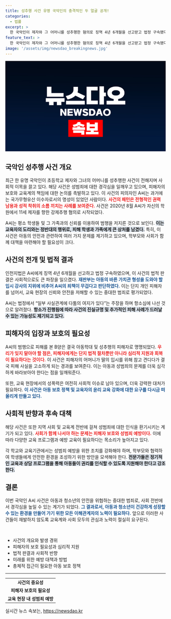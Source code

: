 ```yaml
---
title: 성추행 사건 유명 국악인의 충격적인 두 얼굴 공개!
categories:
  - 법률
excerpt: >
  한 국악인이 제자와 그 어머니를 성추행한 혐의로 징역 4년 6개월을 선고받고 법정 구속됐다. 다수의 끔찍한 발언과 행동이 드러나며 충격을 주고 있다. 클릭하여 자세한 내용을 확인하세요!
feature_text: >
  한 국악인이 제자와 그 어머니를 성추행한 혐의로 징역 4년 6개월을 선고받고 법정 구속됐다. 다수의 끔찍한 발언과 행동이 드러나며 충격을 주고 있다. 클릭하여 자세한 내용을 확인하세요!
image: '/assets/img/newsdao_breakingnews.jpg'
---
```


<p><img src="/assets/img/newsdao_breakingnews.jpg" alt="koreaapp 속보" /></p>

<h2 data-ke-size="size26">국악인 성추행 사건 개요</h2>

<p data-ke-size="size16">최근 한 유명 국악인이 초등학교 제자와 그녀의 어머니를 성추행한 사건이 전해지며 사회적 이목을 끌고 있다. 해당 사건은 성범죄에 대한 경각심을 일깨우고 있으며, 피해자의 보호와 교육계의 책임에 대한 논의를 촉발하고 있다. 이 사건의 피의자인 A씨는 과거에는 국가무형유산 이수자로서의 명성이 있었던 사람이다. <b><span style="color: #ee2323;">사건의 패턴은 전형적인 권력 남용과 성적 착취의 소름 끼치는 사례를 보여준다.</span></b> 사건은 2020년 8월 A씨가 자신의 학원에서 11세 제자를 향한 강제추행 혐의로 시작되었다.</p>

<p data-ke-size="size16">A씨는 평소 학생들 및 그 가족과의 신뢰를 이용하여 범행을 저지른 것으로 보인다. <b><span style="background-color: #21538527;">이는 교육자의 도리와는 정반대의 행위로, 피해 학생과 가족에게 큰 상처를 남겼다.</span></b> 특히, 이 사건은 아동의 안전과 관련하여 여러 가지 문제를 제기하고 있으며, 학부모와 사회가 함께 대책을 마련해야 할 필요성이 크다.</p>

<h2 data-ke-size="size26">사건의 전개 및 법적 결과</h2>

<p data-ke-size="size16">인천지법은 A씨에게 징역 4년 6개월을 선고하고 법정 구속하였으며, 이 사건의 법적 판결은 사회적으로도 큰 파장을 일으켰다. <b><span style="color: #1a5490;">재판부는 아동의 바른 가치관 형성을 도와야 할 입시 강사의 지위에 비추어 A씨의 죄책이 무겁다고 판단하였다.</span></b> 이는 단지 개인 피해자를 넘어서, 교육 현장의 신뢰와 안전을 저해할 수 있는 중대한 범죄로 평가되었다.</p>

<p data-ke-size="size16">A씨는 법정에서 “일부 사실관계에 다툼의 여지가 있다”는 주장을 하며 항소심에 나선 것으로 알려졌다. <b><span style="background-color: #21538527;">항소가 진행됨에 따라 사건의 진실규명 및 추가적인 피해 사례가 드러날 수 있는 가능성도 제기되고 있다.</span></b></p>

<h2 data-ke-size="size26">피해자의 입장과 보호의 필요성</h2>

<p data-ke-size="size16">A씨의 범행으로 피해를 본 B양은 결국 아동학대 및 성추행의 피해자로 명명되었다. <b><span style="color: #ee2323;">우리가 잊지 말아야 할 점은, 피해자에게는 단지 법적 절차뿐만 아니라 심리적 지원과 회복이 필요하다는 것이다.</span></b> 이 사건은 피해자의 어머니가 딸의 입시를 위해 참고 견디다가 결국 피해 사실을 고소하게 되는 경과를 보여준다. 이는 아동과 성범죄의 문제를 더욱 심각하게 바라보아야 한다는 점을 일깨워준다.</p>

<p data-ke-size="size16">또한, 교육 현장에서의 성폭력은 여전히 사회적 이슈로 남아 있으며, 더욱 강력한 대처가 필요하다. <b><span style="color: #1a5490;">이 사건은 아동 보호 정책 및 교육자의 윤리 교육 강화에 대한 요구를 다시금 떠올리게 만들고 있다.</span></b></p>

<h2 data-ke-size="size26">사회적 반향과 후속 대책</h2>

<p data-ke-size="size16">해당 사건은 또한 지역 사회 및 교육계 전반에 걸쳐 성범죄에 대한 인식을 환기시키는 계기가 되고 있다. <b><span style="color: #ee2323;">사회가 함께 나서야 하는 문제는 피해자 보호와 성범죄 예방이다.</span></b> 이에 따라 다양한 교육 프로그램과 예방 교육이 필요하다는 목소리가 높아지고 있다. </p>

<p data-ke-size="size16">각 학교와 교육기관에서는 성범죄 예방을 위한 조치를 강화해야 하며, 학부모와 협력하여 학생들에게 안전한 환경을 조성하기 위한 방안을 모색해야 한다. <b><span style="background-color: #21538527;">전문가들은 정기적인 교육과 상담 프로그램을 통해 아동들이 권리를 인식할 수 있도록 지원해야 한다고 강조한다.</span></b></p>

<h2 data-ke-size="size26">결론</h2>

<p data-ke-size="size16">이번 국악인 A씨 사건은 아동과 청소년의 안전을 위협하는 중대한 범죄로, 사회 전반에서 경각심을 높일 수 있는 계기가 되었다. <b><span style="color: #1a5490;">그 결과로서, 아동과 청소년이 건강하게 성장할 수 있는 환경을 만들어 가기 위한 모든 이해관계자의 노력이 필요하다.</span></b> 앞으로 이러한 사건들이 재발하지 않도록 교육계와 사회 모두의 관심과 노력이 절실히 요구된다.</p>

<p data-ke-size="size16">&nbsp;</p>

<ul>
  <li>사건의 개요와 발생 경위</li>
  <li>피해자의 보호 필요성과 심리적 지원</li>
  <li>법적 판결과 사회적 반향</li>
  <li>미래를 위한 예방 대책과 방법</li>
  <li>총체적 접근이 필요한 아동 보호 정책</li>
</ul>

<hr />

<table>
  <tr>
    <td style="text-align: center; height: 17px;"><b>사건의 중요성</b></td>
  </tr>
  <tr>
    <td style="text-align: center; height: 17px;"><b>피해자 보호의 필요성</b></td>
  </tr>
  <tr>
    <td style="text-align: center; height: 17px;"><b>교육 현장 내 성범죄 예방</b></td>
  </tr>
</table>

<p data-ke-size="size16"></p>
실시간 뉴스 속보는, <a href="https://newsdao.kr" rel="dofollow">https://newsdao.kr</a>


